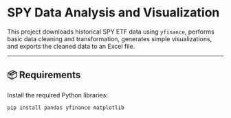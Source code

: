 # SPY Data Analysis and Visualization

This project downloads historical SPY ETF data using `yfinance`, performs basic data cleaning and transformation, generates simple visualizations, and exports the cleaned data to an Excel file.

---

## 📦 Requirements

Install the required Python libraries:

```bash
pip install pandas yfinance matplotlib
